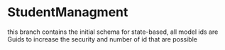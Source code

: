 # StudentManagment

this branch contains the initial schema for state-based, all model ids are Guids to increase the security and number of id that are possible
